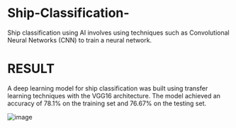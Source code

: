 # Ship-Classification-
Ship classification using AI involves using techniques such as Convolutional Neural Networks (CNN) to train a neural network.


# RESULT

A deep learning model for ship classification was built using transfer learning techniques with the VGG16 architecture. The model achieved an accuracy of 78.1% on the training set and 76.67% on the testing set.  

![image](https://github.com/smartinternz02/SPSGP-523630-Ship-Classification-using-IBM-Watson/assets/91458980/79bd007e-4e4b-4c59-aa2e-05c23f9ce4dc)
